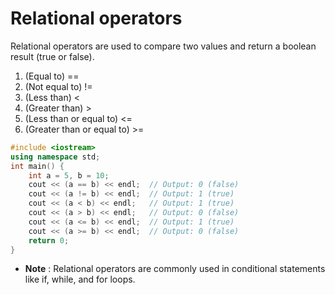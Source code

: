 # Relational operators
Relational operators are used to compare two values and return a boolean result (true or false).
 1. (Equal to) == 
 2. (Not equal to) != 
 3. (Less than)   < 
 4. (Greater than)   >
 5. (Less than or equal to)  <= 
 6. (Greater than or equal to)   >=

```cpp
#include <iostream>
using namespace std;
int main() {
    int a = 5, b = 10;
    cout << (a == b) << endl;  // Output: 0 (false)
    cout << (a != b) << endl;  // Output: 1 (true)
    cout << (a < b) << endl;   // Output: 1 (true)
    cout << (a > b) << endl;   // Output: 0 (false)
    cout << (a <= b) << endl;  // Output: 1 (true)
    cout << (a >= b) << endl;  // Output: 0 (false)
    return 0;
}
```

- **Note** : Relational operators are commonly used in conditional statements like if, while, and for loops.
 
